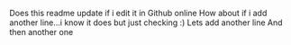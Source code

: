 Does this readme update if i edit it in Github online
How about if i add another line...i know it does but just checking :)
Lets add another line
And then another one